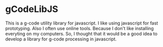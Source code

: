 # gCodeLibJS

This is a g-code utility library for javascript.
I like using javascript for fast prototyping. Also I often use online tools. Because I don't like installing everyting on my computers.
So, I thought that it would be a good idea to develop a library for g-code processing in javascript.
